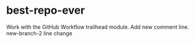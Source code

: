 # best-repo-ever
Work with the GitHub Workflow trailhead module.
Add new comment line.
new-branch-2 line change